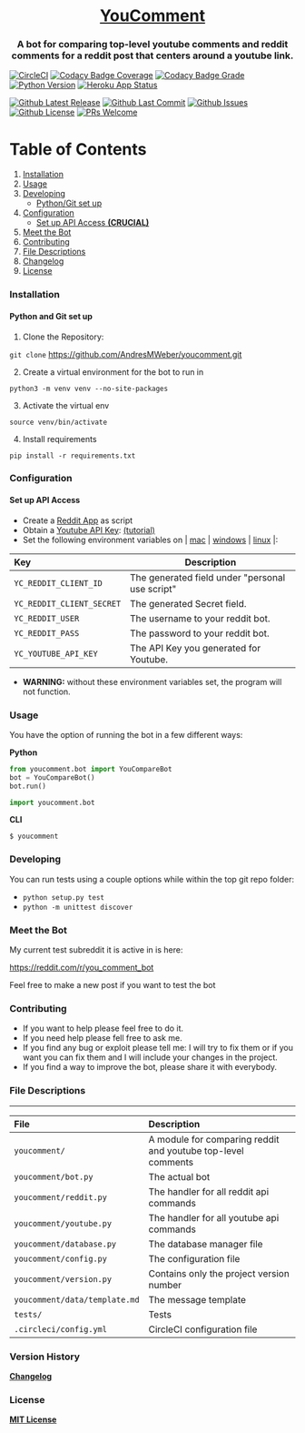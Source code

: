 <h1 align="center">
  <a href="http://www.reddit.com/u/youtube_comment_bot">YouComment</a>
</h1>
<h3 align="center">
    A bot for comparing top-level youtube comments and reddit comments for a reddit post that centers around a youtube link.
</h3>

[![CircleCI](https://img.shields.io/circleci/project/github/AndresMWeber/youcomment.svg?style=flat-square)](https://circleci.com/gh/AndresMWeber/youcomment)
[![Codacy Badge Coverage](https://img.shields.io/codacy/coverage/1bbac98237544bc49d40ea95ee5e8ffc.svg?style=flat-square)](https://www.codacy.com/app/AndresMWeber/youcomment?utm_source=github.com&amp;utm_medium=referral&amp;utm_content=AndresMWeber/youcomment&amp;utm_campaign=Badge_Grade)
[![Codacy Badge Grade](https://img.shields.io/codacy/grade/1bbac98237544bc49d40ea95ee5e8ffc.svg?style=flat-square)](https://www.codacy.com/app/AndresMWeber/youcomment?utm_source=github.com&amp;utm_medium=referral&amp;utm_content=AndresMWeber/youcomment&amp;utm_campaign=Badge_Grade)
[![Python Version](https://img.shields.io/badge/python-2.7%20%7C%203.5%20%7C%203.6-blue.svg?style=flat-square)](https://www.python.org/)
[![Heroku App Status](https://heroku-badge.herokuapp.com/?app=youcomment&style=flat)](https://youcomment.herokuapp.com)

[![Github Latest Release](https://flat.badgen.net/github/release/andresmweber/youcomment)](https://github.com/AndresMWeber/youcomment/releases)
[![Github Last Commit](https://flat.badgen.net/github/last-commit/andresmweber/youcomment)](https://github.com/AndresMWeber/youcomment/commits/master)
[![Github Issues](https://flat.badgen.net/github/open-issues/andresmweber/youcomment)](https://github.com/andresmweber/youcomment/issues)
[![Github License](https://flat.badgen.net/github/license/andresmweber/youcomment)](https://github.com/AndresMWeber/youcomment/blob/master/LICENSE.md)
[![PRs Welcome](https://img.shields.io/badge/PRs-welcome-brightgreen.svg?style=flat-square)](http://makeapullrequest.com)

# Table of Contents
1. [Installation](#installation)
2. [Usage](#usage)
3. [Developing](#developing)
   *   [Python/Git set up ](#python-and-git-set-up)
4. [Configuration](#configuration)
   *   [Set up API Access __(CRUCIAL)__](#set-up-api-access)
5. [Meet the Bot](#meet-the-bot)
6. [Contributing](#contributing)
7. [File Descriptions](#file-descriptions)
8. [Changelog](#version-history)
9. [License](#license)

### Installation
#### Python and Git set up 

1) Clone the Repository:

`git clone` <https://github.com/AndresMWeber/youcomment.git>

2) Create a virtual environment for the bot to run in

`python3 -m venv venv --no-site-packages`

3) Activate the virtual env

`source venv/bin/activate`

4) Install requirements

`pip install -r requirements.txt`

### Configuration
#### Set up API Access
*   Create a [Reddit App](http://reddit.com/prefs/apps) as script
*   Obtain a [Youtube API Key](https://console.developers.google.com/apis/credentials): [(tutorial)](https://developers.google.com/youtube/registering_an_application#Create_API_Keys)
*   Set the following environment variables on | [mac](https://stackoverflow.com/questions/7501678/set-environment-variables-on-mac-os-x-lion) | [windows](https://superuser.com/questions/1334129/setting-an-environment-variable-in-windows-10-gpodder) | [linux](https://stackoverflow.com/questions/45502996/how-to-set-environment-variable-in-linux-permanently) |:

| Key                       | Description                                     |
| :--                       | -----------                                     |
| `YC_REDDIT_CLIENT_ID`     | The generated field under "personal use script" |
| `YC_REDDIT_CLIENT_SECRET` | The generated Secret field.                     |
| `YC_REDDIT_USER`          | The username to your reddit bot.                |
| `YC_REDDIT_PASS`          | The password to your reddit bot.                |
| `YC_YOUTUBE_API_KEY`      | The API Key you generated for Youtube.          |

*   __WARNING:__ without these environment variables set, the program will not function.

### Usage

You have the option of running the bot in a few different ways:

__Python__

```python
from youcomment.bot import YouCompareBot
bot = YouCompareBot()
bot.run()
```

```python
import youcomment.bot
```

__CLI__

```shell
$ youcomment
```

### Developing

You can run tests using a couple options while within the top git repo folder:
*   `python setup.py test`
*   `python -m unittest discover`

### Meet the Bot

My current test subreddit it is active in is here:

<https://reddit.com/r/you_comment_bot>

Feel free to make a new post if you want to test the bot

### Contributing

*   If you want to help please feel free to do it.
*   If you need help please fell free to ask me.
*   If you find any bug or exploit please tell me: I will try to fix them or if you want you can fix them and I will include your changes in the project.
*   If you find a way to improve the bot, please share it with everybody.

### File Descriptions
---

| File                                | Description                                                  |
| :---                                | :----------                                                  |
| `youcomment/`                       | A module for comparing reddit and youtube top-level comments |
| `youcomment/bot.py`                 | The actual bot                                               |
| `youcomment/reddit.py`              | The handler for all reddit api commands                      |
| `youcomment/youtube.py`             | The handler for all youtube api commands                     |
| `youcomment/database.py`            | The database manager file                                    |
| `youcomment/config.py`              | The configuration file                                       |
| `youcomment/version.py`             | Contains only the project version number                     |
| `youcomment/data/template.md` | The message template                                         |
| `tests/`                            | Tests                                                        |
| `.circleci/config.yml`              | CircleCI configuration file                                  |

### Version History
[__Changelog__](CHANGELOG.md)

### License
[__MIT License__](LICENSE.md)

